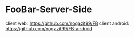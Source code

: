 # FooBar-Server-Side

client web: https://github.com/nogazit99/FB
client android: https://github.com/nogazit99/FB-android
